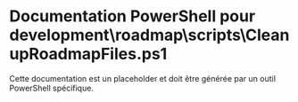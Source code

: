 # Documentation PowerShell pour development\roadmap\scripts\CleanupRoadmapFiles.ps1

Cette documentation est un placeholder et doit être générée par un outil PowerShell spécifique.
